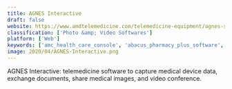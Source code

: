 ```yaml
---
title: AGNES Interactive
draft: false 
website: https://www.amdtelemedicine.com/telemedicine-equipment/agnes-software.html
classification: ['Photo &amp; Video Softwares']
platform: ['Web']
keywords: ['amc_health_care_console', 'abacus_pharmacy_plus_software', 'advancedtelemedicine', 'amwell', 'american_well', 'charm_telehealth', 'coviu', 'healthie', 'mend', 'pioneerrx', 'primerx', 'push_health', 'scriptpro_telepharmacy', 'simplepractice', 'spruce', 'teladoc', 'vsee', 'doxy.me', 'evisit', 'icliniq', 'virtualpacs_gateway']
image: 2020/04/AGNES-Interactive.png
---
```

AGNES Interactive:  telemedicine software to capture medical device data, exchange documents, share medical images, and video conference.